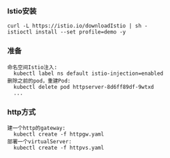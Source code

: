 ### Istio安装
    curl -L https://istio.io/downloadIstio | sh -
    istioctl install --set profile=demo -y
### 准备
    命名空间Istio注入:
      kubectl label ns default istio-injection=enabled
    删除之前的pod，重建Pod:
      kubectl delete pod httpserver-8d6ff89df-9wtxd
      ...
### http方式
    建一个http的gateway:
      kubectl create -f httpgw.yaml	
    部署一个virtualServer:
      kubectl create -f httpvs.yaml
